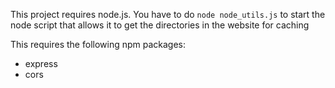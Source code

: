 This project requires node.js. You have to do `node node_utils.js` to start the node script that allows it to get the directories in the website for caching

This requires the following npm packages:

- express
- cors